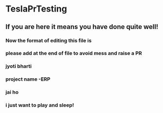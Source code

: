# TeslaPrTesting

## If you are here it means you have done quite well!

### Now the format of editing this file is

### please add at the end of file to avoid mess and raise a PR

### jyoti bharti

### project name -ERP
### jai ho

### i just want to play and sleep!
